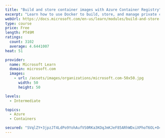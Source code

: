 ```yaml
---
title: "Build and store container images with Azure Container Registry"
excerpt: "Learn how to use Docker to build, store, and manage private container images with the Azure Container Registry."
webUrl: https://docs.microsoft.com/en-us/learn/modules/build-and-store-container-images/
type: course
price: Free
length: PT49M
ratings:
  count: 3102
  average: 4.6441007
heat: 51

provider:
  name: Microsoft Learn
  domain: microsoft.com
  images:
    - url: /assets/images/organizations/microsoft.com-50x50.jpg
      width: 50
      height: 50

levels:
  - Intermediate

topics:
  - Azure
  - Containers

secured: "SVqlZY+3jpzJT4LdPo9YohAufVS0RKa3KOqJmKJeF85ARhWDxiXPhoT6OL+O4MJ5lN+9rx4Jv1rYK+OJ70hggJGa9mkfl5NxXkrzfZKtuuq92n2+soYo2oWHNfOHSFGLi1vRN2uzCU9/0lUYfme/1zT/A9AC3RpkAj4AedpVS5xJnkWovqfwoUOpTh00MJQ62zHv8HXLLkB0REPiQZ/FkV4qWkmEfruF5PYbbJb8t9WOT15QecOxPMqnLrI+NShGhPpAmx6BMRVXwHMi+zP+pTDNCxatcvVEJ0KflTkSB5lpuYQEHvh/pyQZKs5ljBm5KDaXEjURO4GYfg1s/Tu/y3TTv4TjVUaeYiHK1DcjwN6WFMPpc4oo6xOnG3cf82cJrD36/KNfDcodaj/z4iai4EEKEBvmvc87SpFYPNANjDo=;FWVrPle4VKI3kizkQVDBSw=="
---
```


